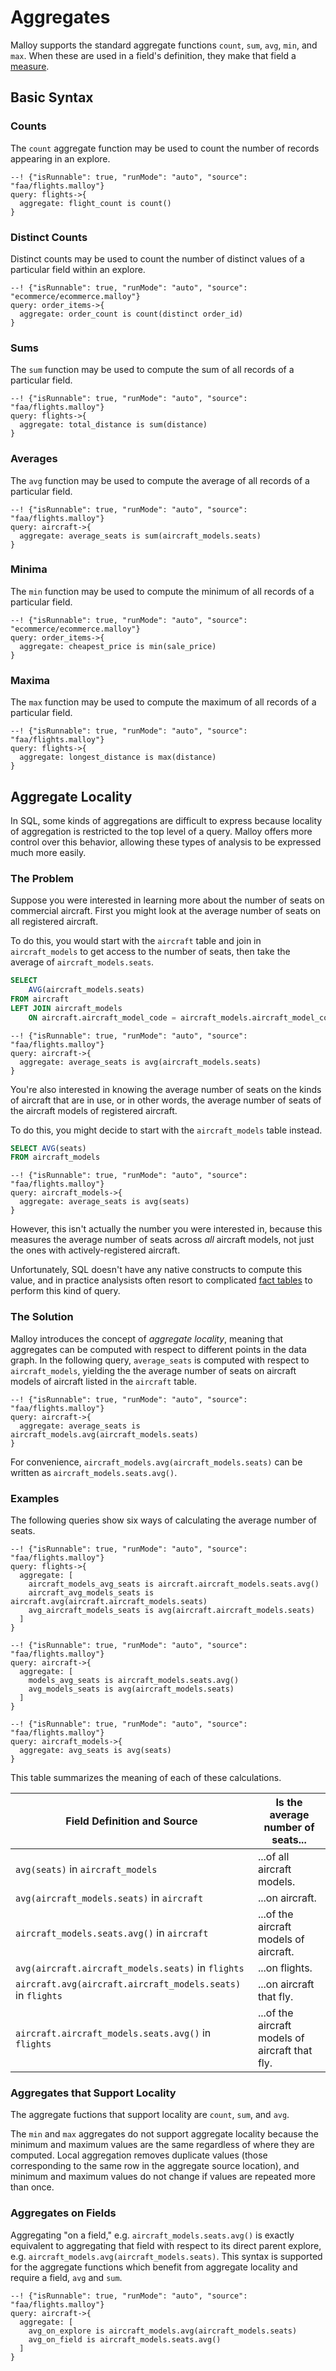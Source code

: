 # Aggregates

Malloy supports the standard aggregate functions `count`, `sum`, `avg`, `min`, and `max`. When these are used in a field's definition, they make that field a [measure](fields.md#measures).

## Basic Syntax

### Counts

The `count` aggregate function may be used to count the number of records appearing in an explore.

```malloy
--! {"isRunnable": true, "runMode": "auto", "source": "faa/flights.malloy"}
query: flights->{
  aggregate: flight_count is count()
}
```

### Distinct Counts

Distinct counts may be used to count the number of distinct values of a particular field within an explore.

```malloy
--! {"isRunnable": true, "runMode": "auto", "source": "ecommerce/ecommerce.malloy"}
query: order_items->{
  aggregate: order_count is count(distinct order_id)
}
```

### Sums

The `sum` function may be used to compute the sum of all records of a particular field.

```malloy
--! {"isRunnable": true, "runMode": "auto", "source": "faa/flights.malloy"}
query: flights->{
  aggregate: total_distance is sum(distance)
}
```

### Averages

The `avg` function may be used to compute the average of all records of a particular field.

```malloy
--! {"isRunnable": true, "runMode": "auto", "source": "faa/flights.malloy"}
query: aircraft->{
  aggregate: average_seats is sum(aircraft_models.seats)
}
```

### Minima

The `min` function may be used to compute the minimum of all records of a particular field.

```malloy
--! {"isRunnable": true, "runMode": "auto", "source": "ecommerce/ecommerce.malloy"}
query: order_items->{
  aggregate: cheapest_price is min(sale_price)
}
```

### Maxima

The `max` function may be used to compute the maximum of all records of a particular field.

```malloy
--! {"isRunnable": true, "runMode": "auto", "source": "faa/flights.malloy"}
query: flights->{
  aggregate: longest_distance is max(distance)
}
```

## Aggregate Locality

In SQL, some kinds of aggregations are difficult to express because locality of aggregation is restricted to the top level of a query. Malloy
offers more control over this behavior, allowing these types of analysis to be
expressed much more easily.

### The Problem

Suppose you were interested in learning more about the number of seats on
commercial aircraft. First you might look at the average number of seats
on all registered aircraft.

To do this, you would start with the `aircraft` table and join in `aircraft_models` to get access to the number of seats, then take
the average of `aircraft_models.seats`.

```sql
SELECT
    AVG(aircraft_models.seats)
FROM aircraft
LEFT JOIN aircraft_models
    ON aircraft.aircraft_model_code = aircraft_models.aircraft_model_code
```

```malloy
--! {"isRunnable": true, "runMode": "auto", "source": "faa/flights.malloy"}
query: aircraft->{
  aggregate: average_seats is avg(aircraft_models.seats)
}
```

You're also interested in knowing the average number of seats on the kinds of aircraft that are in use, or in other words, the average number of seats of the aircraft models of registered aircraft.

To do this, you might decide to start with the `aircraft_models` table instead.

```sql
SELECT AVG(seats)
FROM aircraft_models
```

```malloy
--! {"isRunnable": true, "runMode": "auto", "source": "faa/flights.malloy"}
query: aircraft_models->{
  aggregate: average_seats is avg(seats)
}
```

However, this isn't actually the number you were interested in, because this measures the average number of seats across _all_ aircraft models, not just the ones with actively-registered aircraft.

Unfortunately, SQL doesn't have any native constructs to compute this value, and in practice analysists often resort to complicated [fact tables](https://www.zentut.com/data-warehouse/fact-table/) to perform this kind of query.

### The Solution

Malloy introduces the concept of _aggregate locality_, meaning that aggregates can be computed with respect to different points in the data graph. In the following query, `average_seats` is computed with respect to `aircraft_models`,
yielding the the average number of seats on aircraft models of aircraft listed in the `aircraft` table.

```malloy
--! {"isRunnable": true, "runMode": "auto", "source": "faa/flights.malloy"}
query: aircraft->{
  aggregate: average_seats is aircraft_models.avg(aircraft_models.seats)
}
```

For convenience, `aircraft_models.avg(aircraft_models.seats)` can be written as `aircraft_models.seats.avg()`.

### Examples

The following queries show six ways of calculating the average number of seats.

```malloy
--! {"isRunnable": true, "runMode": "auto", "source": "faa/flights.malloy"}
query: flights->{
  aggregate: [
    aircraft_models_avg_seats is aircraft.aircraft_models.seats.avg()
    aircraft_avg_models_seats is aircraft.avg(aircraft.aircraft_models.seats)
    avg_aircraft_models_seats is avg(aircraft.aircraft_models.seats)
  ]
}
```

```malloy
--! {"isRunnable": true, "runMode": "auto", "source": "faa/flights.malloy"}
query: aircraft->{
  aggregate: [
    models_avg_seats is aircraft_models.seats.avg()
    avg_models_seats is avg(aircraft_models.seats)
  ]
}
```

```malloy
--! {"isRunnable": true, "runMode": "auto", "source": "faa/flights.malloy"}
query: aircraft_models->{
  aggregate: avg_seats is avg(seats)
}
```

This table summarizes the meaning of each of these calculations.

| Field Definition and Source | Is the average number of seats... |
|-------------|---------|
| `avg(seats)` in `aircraft_models`  | ...of all aircraft models. |
| `avg(aircraft_models.seats)` in `aircraft` | ...on aircraft. |
| `aircraft_models.seats.avg()` in `aircraft` | ...of the aircraft models of aircraft. |
| `avg(aircraft.aircraft_models.seats)` in `flights` | ...on flights. |
| `aircraft.avg(aircraft.aircraft_models.seats)` in `flights` | ...on aircraft that fly. |
| `aircraft.aircraft_models.seats.avg()` in `flights` | ...of the aircraft models of aircraft that fly.|

### Aggregates that Support Locality

The aggregate fuctions that support locality are `count`, `sum`, and `avg`.

The `min` and `max` aggregates do not support aggregate locality because the minimum and maximum values are the same regardless of where they are computed. Local aggregation removes duplicate values (those corresponding to the same row in the aggregate source location), and minimum and maximum values do not change if values are repeated more than once.

### Aggregates on Fields

Aggregating "on a field," e.g. `aircraft_models.seats.avg()` is exactly equivalent to aggregating that field with respect to its direct parent explore, e.g. `aircraft_models.avg(aircraft_models.seats)`. This syntax is supported for the aggregate functions which benefit from aggregate locality and require a field, `avg` and `sum`.

```malloy
--! {"isRunnable": true, "runMode": "auto", "source": "faa/flights.malloy"}
query: aircraft->{
  aggregate: [
    avg_on_explore is aircraft_models.avg(aircraft_models.seats)
    avg_on_field is aircraft_models.seats.avg()
  ]
}
```





<!--
In SQL, it is easy to make mistakes when computing sums and averages,
particularly when joins are involved. An approach known as _symmetric aggregates_ solves one such common mistake by making the behavior of
aggregate functions consistent regardless of the structure of the query.

### The Problem

Consider a simple SQL query with an aggregate, like the following query,
which gives the average age of all users.

```sql
SELECT AVG(age)
FROM users
```

```malloy
--! {"isRunnable": true, "runMode": "auto", "source": "ecommerce/ecommerce.malloy"}
explore users
| reduce average_age is avg(age)
```

If we instead calculate the average age of users in a query against the
order items table joining in the users table, we get a different answer.

```sql
SELECT AVG(users.age)
FROM order_items
JOIN users ON order_items.user_id = users.id
```

```malloy
--! {"isRunnable": true, "runMode": "auto", "source": "ecommerce/ecommerce.malloy"}
explore order_items
| reduce users is avg(users.age)
```

The reason for this is that we're actually _not_ computing the average user age at all. To explain this, we'll look at a sample of the users table:

```sql
SELECT id, age
FROM users
LIMIT 5
ORDER BY id ASC
```

```malloy
--! {"isRunnable": true, "runMode": "auto", "source": "ecommerce/ecommerce.malloy", "pageSize": 20}
explore users
| project top 20 order by id
  id
  age
```

And we'll compare this to the composite table that is generated when you join `users` onto `order_items`.

```sql
SELECT order_items.id as order_item_id, users.id as user_id, age
FROM order_items
JOIN users ON order_items.user_id = users.id
```

```malloy
--! {"isRunnable": true, "runMode": "auto", "source": "ecommerce/ecommerce.malloy", "pageSize": 20}
explore order_items
| project top 20 order by order_items_id asc
  order_items_id is id
  user_id is users.id
  users.age
```

Here we can see that some `user_id`s appear more than once, and others not at all; so when we compute the average age over this table, we end up with the
average user age _weighted by number of items purchased_.

### The Solution

In SQL, a query containing a join first computes a composite table, then performs aggregations on it. In Malloy, the two steps can be logically combined so that aggregates are computed based on the primary key of the table that is joined in.

```malloy
--! {"isRunnable": true, "runMode": "auto", "source": "ecommerce/ecommerce.malloy"}
query: order_items->{
  aggregate: [
    symmetric_avg is users.age.avg()
    asymmetric_avg is avg(users.age)
  ]
}
```


In SQL, when computing an aggregate such as a sum or an average, it is important
to do so against the base table in the <code>FROM</code> statement,
rather than against a combination table resulting from a join. Failing to do
so


In SQL, when you compute a sum or an average, you have to be computing it against the base table in the FROM statement.

`orders` -- only `orders.sum()` or or `avg(orders.whatever)`. If you try to compute an aggregate in something else, it's going to be wrong.

This makes it really easy to make mistakes. You can write a query, then add a join, and suddenly your query no longer works.

Simple example:

```sql
SELECT AVG(age) FROM users
```

44.3964

Add a JOIN

```sql
SELECT AVG(age) FROM users
JOIN orders on orders.user_id = users.id
```

45.4151

```sql
SELECT
  users.id AS user_id
  , users.age AS age
  -- , orders.id AS order_id
FROM users
-- LEFT JOIN orders ON orders.user_id = users.id
ORDER BY users.id
LIMIT 10
```

```sql
SELECT
  users.id AS user_id
  , users.age AS age
  , orders.id AS order_id
FROM users
LEFT JOIN orders ON orders.user_id = users.id
ORDER BY users.id
LIMIT 10
```

When orders is joined in, SQL makes a new table that is the combination table of users and orders, so each user is repeated by the number of times they made an order. Therefore, the average age is weighted by their number of orders.

In SQL, first you do the relations to build a joined table, then you do the aggregations. In Looker, the two steps are logically combined, so we aggregate as we join. The aggregates are computed based on the primary key of the table that you're joining into.

This radically simplifies the way that you write queries. -->
